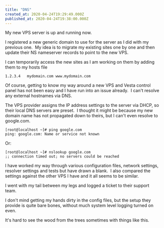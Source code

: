 ```yaml
---
title: "DNS"
created_at: 2020-04-24T19:29:49.000Z
published_at: 2020-04-24T19:38:00.000Z
---
```

My new VPS server is up and running now.

I registered a new generic domain to use for the server as I did with my previous one.  My idea is to migrate my existing sites one by one and then update their NS nameserver records to point to the new VPS.

I can temporarily access the new sites as I am working on them by adding them to my hosts file

```
1.2.3.4   mydomain.com www.mydomain.com
```

Of course, getting to know my way around a new VPS and Vesta control panel has not been easy and I have run into an issue already.  I can't resolve any external hostnames via DNS.

The VPS provider assigns the IP address settings to the server via DHCP, so their local DNS servers are preset.  I thought it might be because my new domain name has not propagated down to theirs, but I can't even resolve to google.com.

```
[root@localhost ~]# ping google.com
ping: google.com: Name or service not known
```

Or:

```
[root@localhost ~]# nslookup google.com
;; connection timed out; no servers could be reached
```

I have worked my way through various configuration files, network settings, resolver settings and tests but have drawn a blank.  I also compared the settings against the other VPS I have and it all seems to be similar.

I went with my tail between my legs and logged a ticket to their support team.

I don't mind getting my hands dirty in the config files, but the setup they provide is quite bare bones, without much system level logging turned on even.

It's hard to see the wood from the trees sometimes with things like this.
